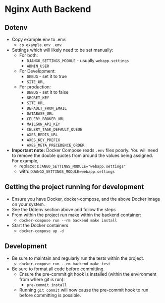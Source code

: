 # Nginx Auth Backend


## Dotenv
* Copy example.env to .env:
  - `cp example.env .env`
* Settings which will likely need to be set manually:
  - For both:
    - `DJANGO_SETTINGS_MODULE` - usually `webapp.settings`
    - `ADMIN_USER`
  - For Development:
    - `DEBUG` - set it to true
    - `SITE_URL`
  - For production:
    - `DEBUG` - set it to false
    - `SECRET_KEY`
    - `SITE_URL`
    - `DEFAULT_FROM_EMAIL`
    - `DATABASE_URL`
    - `CELERY_BROKER_URL`
    - `MAILGUN_API_KEY`
    - `CELERY_TASK_DEFAULT_QUEUE`
    - `AXES_REDIS_URL`
    - `AXES_KEY_PREFIX`
    - `AXES_META_PRECEDENCE_ORDER`
* **Important note:** Docker Compose reads `.env` files poorly. You will need to
  remove the double quotes from around the values being assigned. For example,
  - replace: `DJANGO_SETTINGS_MODULE="webapp.settings"`
  - with: `DJANGO_SETTINGS_MODULE=webapp.settings`


## Getting the project running for development
* Ensure you have Docker, docker-compose, and the above Docker image on your system.
* See the Dotenv section above and follow the steps
* From within the project run make within the backend container:
  - `docker-compose run --rm backend make install`
* Start the Docker containers
  - `docker-compose up -d`


## Development
* Be sure to maintain and regularly run the tests within the project.
  - `docker-compose run --rm backend make test`
* Be sure to format all code before committing.
  - Ensure the pre-commit git hook is installed
    (within the environment from where git is run):
    - `pre-commit install`
  - Running `git commit` will now cause the pre-commit hook to run
    before committing is possible.
